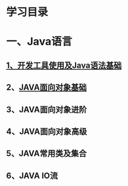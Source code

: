 # 学习目录

# 一、Java语言

##   [1、开发工具使用及Java语法基础](docs/第一天.md) 

## 2、[JAVA面向对象基础](docs/第二天.md) 

## 3、JAVA面向对象进阶

## 4、JAVA面向对象高级

## 5、JAVA常用类及集合

## 6、JAVA IO流

